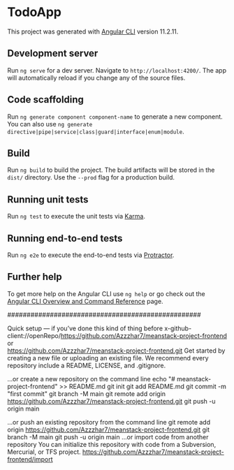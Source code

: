 # TodoApp

This project was generated with [Angular CLI](https://github.com/angular/angular-cli) version 11.2.11.

## Development server

Run `ng serve` for a dev server. Navigate to `http://localhost:4200/`. The app will automatically reload if you change any of the source files.

## Code scaffolding

Run `ng generate component component-name` to generate a new component. You can also use `ng generate directive|pipe|service|class|guard|interface|enum|module`.

## Build

Run `ng build` to build the project. The build artifacts will be stored in the `dist/` directory. Use the `--prod` flag for a production build.

## Running unit tests

Run `ng test` to execute the unit tests via [Karma](https://karma-runner.github.io).

## Running end-to-end tests

Run `ng e2e` to execute the end-to-end tests via [Protractor](http://www.protractortest.org/).

## Further help

To get more help on the Angular CLI use `ng help` or go check out the [Angular CLI Overview and Command Reference](https://angular.io/cli) page.


##################################################


Quick setup — if you’ve done this kind of thing before
x-github-client://openRepo/https://github.com/Azzzhar7/meanstack-project-frontend
or	
https://github.com/Azzzhar7/meanstack-project-frontend.git
Get started by creating a new file or uploading an existing file. We recommend every repository include a README, LICENSE, and .gitignore.

…or create a new repository on the command line
echo "# meanstack-project-frontend" >> README.md
git init
git add README.md
git commit -m "first commit"
git branch -M main
git remote add origin https://github.com/Azzzhar7/meanstack-project-frontend.git
git push -u origin main

…or push an existing repository from the command line
git remote add origin https://github.com/Azzzhar7/meanstack-project-frontend.git
git branch -M main
git push -u origin main
…or import code from another repository
You can initialize this repository with code from a Subversion, Mercurial, or TFS project.
https://github.com/Azzzhar7/meanstack-project-frontend/import